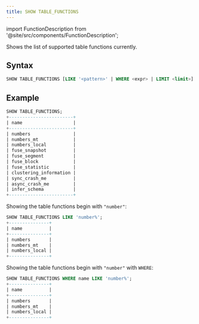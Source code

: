 ```yaml
---
title: SHOW TABLE_FUNCTIONS
---
```

import FunctionDescription from '@site/src/components/FunctionDescription';

<FunctionDescription description="Introduced or updated: v1.2.190"/>

Shows the list of supported table functions currently.

## Syntax

```sql
SHOW TABLE_FUNCTIONS [LIKE '<pattern>' | WHERE <expr> | LIMIT <limit>]
```

## Example

```sql
SHOW TABLE_FUNCTIONS;
+------------------------+
| name                   |
+------------------------+
| numbers                |
| numbers_mt             |
| numbers_local          |
| fuse_snapshot          |
| fuse_segment           |
| fuse_block             |
| fuse_statistic         |
| clustering_information |
| sync_crash_me          |
| async_crash_me         |
| infer_schema           |
+------------------------+
```

Showing the table functions begin with `"number"`:
```sql
SHOW TABLE_FUNCTIONS LIKE 'number%';
+---------------+
| name          |
+---------------+
| numbers       |
| numbers_mt    |
| numbers_local |
+---------------+
```

Showing the table functions begin with `"number"` with `WHERE`:
```sql
SHOW TABLE_FUNCTIONS WHERE name LIKE 'number%';
+---------------+
| name          |
+---------------+
| numbers       |
| numbers_mt    |
| numbers_local |
+---------------+
```
